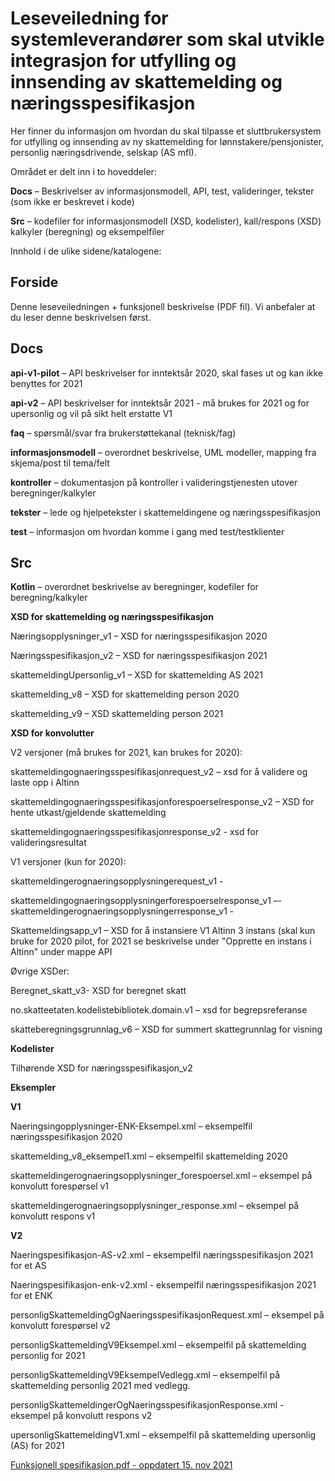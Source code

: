 # Leseveiledning for systemleverandører som skal utvikle integrasjon for utfylling og innsending av skattemelding og næringsspesifikasjon

Her finner du informasjon om hvordan du skal tilpasse et sluttbrukersystem for utfylling og innsending av ny skattemelding for lønnstakere/pensjonister, personlig næringsdrivende, selskap (AS mfl).

Området er delt inn i to hoveddeler:

**Docs** – Beskrivelser av informasjonsmodell, API, test, valideringer, tekster (som ikke er beskrevet i kode)

**Src** – kodefiler for informasjonsmodell (XSD, kodelister), kall/respons (XSD) kalkyler (beregning) og eksempelfiler

Innhold i de ulike sidene/katalogene:

## Forside
Denne leseveiledningen + funksjonell beskrivelse (PDF fil). Vi anbefaler at du leser denne beskrivelsen først.

## Docs

**api-v1-pilot** – API beskrivelser for inntektsår 2020, skal fases ut og kan ikke benyttes for 2021

**api-v2** – API beskrivelser for inntektsår 2021 - må brukes for 2021 og for upersonlig og vil på sikt helt erstatte V1

**faq** – spørsmål/svar fra brukerstøttekanal (teknisk/fag)

**informasjonsmodell** – overordnet beskrivelse, UML modeller, mapping fra skjema/post til tema/felt

**kontroller** – dokumentasjon på kontroller i valideringstjenesten utover beregninger/kalkyler

**tekster** – lede og hjelpetekster i skattemeldingene og næringsspesifikasjon

**test** – informasjon om hvordan komme i gang med test/testklienter

## Src

**Kotlin** – overordnet beskrivelse av beregninger, kodefiler for beregning/kalkyler

**XSD for skattemelding og næringsspesifikasjon**

Næringsopplysninger_v1 – XSD for næringsspesifikasjon 2020

Næringsspesifikasjon_v2 – XSD for næringsspesifikasjon 2021

skattemeldingUpersonlig_v1 – XSD for skattemelding AS 2021

skattemelding_v8 – XSD for skattemelding person 2020

skattemelding_v9 –  XSD skattemelding person 2021


**XSD for konvolutter**

V2 versjoner (må brukes for 2021, kan brukes for 2020):

skattemeldingognaeringsspesifikasjonrequest_v2 – xsd for å validere og laste opp i Altinn

skattemeldingognaeringsspesifikasjonforespoerselresponse_v2 – XSD for hente utkast/gjeldende skattemelding

skattemeldingognaeringsspesifikasjonresponse_v2 - xsd for valideringsresultat


V1 versjoner (kun for 2020):

skattemeldingerognaeringsopplysningerequest_v1 -

skattemeldingognaeringsopplysningerforespoerselresponse_v1 –- skattemeldingerognaeringsopplysningerresponse_v1 -

Skattemeldingsapp_v1 – XSD for å instansiere V1 Altinn 3 instans (skal kun bruke for 2020 pilot, for 2021 se beskrivelse under "Opprette en instans i Altinn" under mappe API

Øvrige XSDer:

Beregnet_skatt_v3- XSD for beregnet skatt

no.skatteetaten.kodelistebibliotek.domain.v1 – xsd for begrepsreferanse

skatteberegningsgrunnlag_v6 – XSD for summert skattegrunnlag for visning


**Kodelister**

Tilhørende XSD for næringsspesifikasjon_v2

**Eksempler**

**V1**

Naeringsingopplysninger-ENK-Eksempel.xml – eksempelfil næringsspesifikasjon 2020

skattemelding_v8_eksempel1.xml – eksempelfil skattemelding 2020

skattemeldingerognaeringsopplysninger_forespoersel.xml – eksempel på konvolutt forespørsel v1

skattemeldingerognaeringsopplysninger_response.xml – eksempel på konvolutt respons v1


**V2**

Naeringspesifikasjon-AS-v2.xml – eksempelfil næringsspesifikasjon 2021 for et AS

Naeringspesifikasjon-enk-v2.xml - eksempelfil næringsspesifikasjon 2021 for et ENK

personligSkattemeldingOgNaeringsspesifikasjonRequest.xml – eksempel på konvolutt forespørsel v2

personligSkattemeldingV9Eksempel.xml – eksempelfil på skattemelding personlig for 2021

personligSkattemeldingV9EksempelVedlegg.xml – eksempelfil på skattemelding personlig 2021 med vedlegg.

personligSkattemeldingerOgNaeringsspesifikasjonResponse.xml - eksempel på konvolutt respons v2

upersonligSkattemeldingV1.xml – eksempelfil på skattemelding upersonlig (AS) for 2021


[Funksjonell spesifikasjon.pdf - oppdatert 15. nov 2021](Funksjonell%20spesifikasjon%20-%2015.11.21.pdf)
